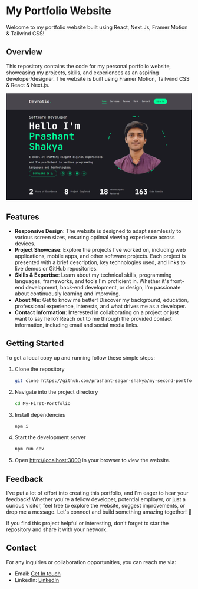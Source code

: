 # My Portfolio Website

Welcome to my portfolio website built using React, Next.Js, Framer Motion & Tailwind CSS!

## Overview

This repository contains the code for my personal portfolio website, showcasing my projects, skills, and experiences as an aspiring developer/designer. The website is built using Framer Motion, Tailwind CSS & React & Next.js.

![Thumbnail](/sec_port.png)

## Features

- **Responsive Design**: The website is designed to adapt seamlessly to various screen sizes, ensuring optimal viewing experience across devices.
- **Project Showcase**: Explore the projects I've worked on, including web applications, mobile apps, and other software projects. Each project is presented with a brief description, key technologies used, and links to live demos or GitHub repositories.
- **Skills & Expertise**: Learn about my technical skills, programming languages, frameworks, and tools I'm proficient in. Whether it's front-end development, back-end development, or design, I'm passionate about continuously learning and improving.
- **About Me**: Get to know me better! Discover my background, education, professional experience, interests, and what drives me as a developer.
- **Contact Information**: Interested in collaborating on a project or just want to say hello? Reach out to me through the provided contact information, including email and social media links.

## Getting Started

To get a local copy up and running follow these simple steps:

1. Clone the repository
   ```sh
   git clone https://github.com/prashant-sagar-shakya/my-second-portfolio.git
   
2. Navigate into the project directory
   ```sh
   cd My-First-Portfolio
   
3. Install dependencies
   ```sh
   npm i
   
4. Start the development server
   ```sh
   npm run dev
   
5. Open [http://localhost:3000](http://localhost:3000) in your browser to view the website.

## Feedback

I've put a lot of effort into creating this portfolio, and I'm eager to hear your feedback! Whether you're a fellow developer, potential employer, or just a curious visitor, feel free to explore the website, suggest improvements, or drop me a message. Let's connect and build something amazing together! 🌟

If you find this project helpful or interesting, don't forget to star the repository and share it with your network.

## Contact

For any inquiries or collaboration opportunities, you can reach me via:
- Email: [Get In touch](mailto:prashant.sagar.shakya@gmail.com)
- LinkedIn: [LinkedIn](https://www.linkedin.com/in/prashant-shakya03)

